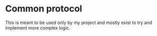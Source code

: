 # Common protocol

This is meant to be used only by my project and mostly exist to try and implement more complex logic.